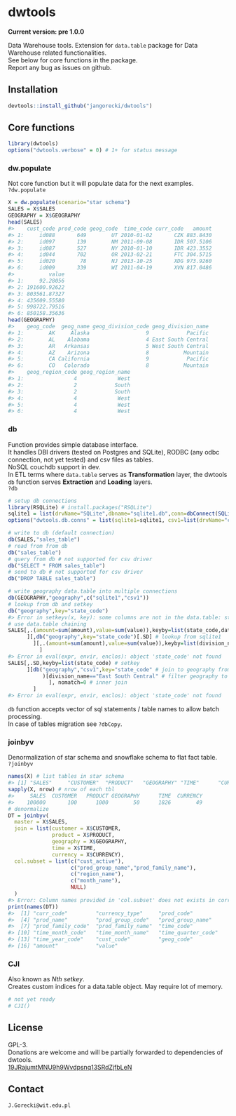 # dwtools

**Current version: pre 1.0.0**  

Data Warehouse tools. Extension for `data.table` package for Data Warehouse related functionalities.  
See below for core functions in the package.  
Report any bug as issues on github.

## Installation

```r
devtools::install_github("jangorecki/dwtools")
```

## Core functions

```r
library(dwtools)
options("dwtools.verbose" = 0) # 1+ for status message
```

### dw.populate
Not core function but it will populate data for the next examples.  
`?dw.populate`

```r
X = dw.populate(scenario="star schema")
SALES = X$SALES
GEOGRAPHY = X$GEOGRAPHY
head(SALES)
#>    cust_code prod_code geog_code  time_code curr_code   amount
#> 1:     id088       649        UT 2010-01-02       CZK 883.8430
#> 2:     id097       139        NM 2011-09-08       IDR 507.5106
#> 3:     id087       527        NY 2010-01-10       IDR 423.3552
#> 4:     id044       702        OR 2013-02-21       FTC 304.5715
#> 5:     id020        78        NJ 2013-10-25       XDG 973.9260
#> 6:     id009       339        WI 2011-04-19       XVN 817.0486
#>           value
#> 1:     92.28056
#> 2: 191600.92622
#> 3: 803561.87327
#> 4: 435609.55580
#> 5: 998722.79516
#> 6: 850158.35636
head(GEOGRAPHY)
#>    geog_code  geog_name geog_division_code geog_division_name
#> 1:        AK     Alaska                  9            Pacific
#> 2:        AL    Alabama                  4 East South Central
#> 3:        AR   Arkansas                  5 West South Central
#> 4:        AZ    Arizona                  8           Mountain
#> 5:        CA California                  9            Pacific
#> 6:        CO   Colorado                  8           Mountain
#>    geog_region_code geog_region_name
#> 1:                4             West
#> 2:                2            South
#> 3:                2            South
#> 4:                4             West
#> 5:                4             West
#> 6:                4             West
```

### db
Function provides simple database interface.  
It handles DBI drivers (tested on Postgres and SQLite), RODBC (any odbc connection, not yet tested) and csv files as tables.  
NoSQL couchdb support in dev.  
In ETL terms where `data.table` serves as **Transformation** layer, the dwtools `db` function serves **Extraction** and **Loading** layers.  
`?db`

```r
# setup db connections
library(RSQLite) # install.packages("RSQLite")
sqlite1 = list(drvName="SQLite",dbname="sqlite1.db",conn=dbConnect(SQLite(), dbname="sqlite1.db"))
options("dwtools.db.conns" = list(sqlite1=sqlite1, csv1=list(drvName="csv")))

# write to db (default connection)
db(SALES,"sales_table")
# read from from db
db("sales_table")
# query from db # not supported for csv driver
db("SELECT * FROM sales_table")
# send to db # not supported for csv driver
db("DROP TABLE sales_table")

# write geography data.table into multiple connections
db(GEOGRAPHY,"geography",c("sqlite1","csv1"))
# lookup from db and setkey
db("geography",key="state_code")
#> Error in setkeyv(x, key): some columns are not in the data.table: state_code
# use data.table chaining
SALES[,.(amount=sum(amount),value=sum(value)),keyby=list(state_code,date_code) # aggr to state_code, date_code
      ][,db("geography",key="state_code")[.SD] # lookup from sqlite1
        ][,.(amount=sum(amount),value=sum(value)),keyby=list(division_name,date_code) # aggr to division_code, date_code
          ]
#> Error in eval(expr, envir, enclos): object 'state_code' not found
SALES[,.SD,keyby=list(state_code) # setkey
      ][db("geography","csv1",key="state_code" # join to geography from csv file
           )[division_name=="East South Central" # filter geography to one division_name
             ], nomatch=0 # inner join
        ]
#> Error in eval(expr, envir, enclos): object 'state_code' not found
```
`db` function accepts vector of sql statements / table names to allow batch processing.  
In case of tables migration see `?dbCopy`.

### joinbyv
Denormalization of star schema and snowflake schema to flat fact table.  
`?joinbyv`

```r
names(X) # list tables in star schema
#> [1] "SALES"     "CUSTOMER"  "PRODUCT"   "GEOGRAPHY" "TIME"      "CURRENCY"
sapply(X, nrow) # nrow of each tbl
#>     SALES  CUSTOMER   PRODUCT GEOGRAPHY      TIME  CURRENCY 
#>    100000       100      1000        50      1826        49
# denormalize 
DT = joinbyv(
  master = X$SALES,
  join = list(customer = X$CUSTOMER,
              product = X$PRODUCT,
              geography = X$GEOGRAPHY,
              time = X$TIME,
              currency = X$CURRENCY),
  col.subset = list(c("cust_active"),
                    c("prod_group_name","prod_family_name"),
                    c("region_name"),
                    c("month_name"),
                    NULL)
  )
#> Error: Column names provided in 'col.subset' does not exists in corresponding 'join' object. Read: ?joinbyv
print(names(DT))
#>  [1] "curr_code"         "currency_type"     "prod_code"        
#>  [4] "prod_name"         "prod_group_code"   "prod_group_name"  
#>  [7] "prod_family_code"  "prod_family_name"  "time_code"        
#> [10] "time_month_code"   "time_month_name"   "time_quarter_code"
#> [13] "time_year_code"    "cust_code"         "geog_code"        
#> [16] "amount"            "value"
```

### CJI
Also known as *Nth setkey*.  
Creates custom indices for a data.table object. May require lot of memory.  

```r
# not yet ready
# CJI()
```

## License
GPL-3.  
Donations are welcome and will be partially forwarded to dependencies of dwtools.  
[19JRajumtMNU9h9Wvdpsnq13SRdZjfbLeN](https://blockchain.info/address/19JRajumtMNU9h9Wvdpsnq13SRdZjfbLeN)

## Contact
`J.Gorecki@wit.edu.pl`

